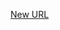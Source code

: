 



[New URL](../file-___home_harshil_Desktop_open-source_palisadoes_talawa_lib_widgets_invite_child/)


